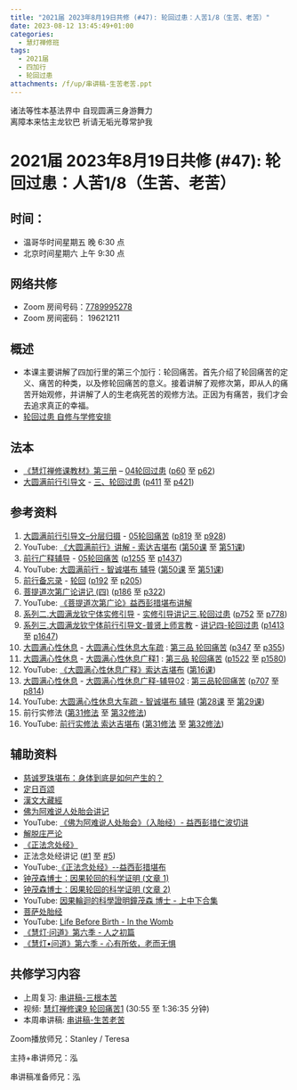 ```yaml
---
title: "2021届 2023年8月19日共修 (#47): 轮回过患：人苦1/8（生苦、老苦）"
date: 2023-08-12 13:45:49+01:00
categories:
  - 慧灯禅修班
tags:
  - 2021届
  - 四加行
  - 轮回过患
attachments: /f/up/串讲稿-生苦老苦.ppt
---
```

<!--StartFragment-->

诸法等性本基法界中 自现圆满三身游舞力\
离障本来怙主龙钦巴 祈请无垢光尊常护我

# 2021届 2023年8月19日共修 (#47): 轮回过患：人苦1/8（生苦、老苦）

<!--EndFragment-->

## 时间：

* 温哥华时间星期五 晚 6:30 点
* 北京时间星期六 上午 9:30 点

## 网络共修

* Zoom 房间号码：[7789995278](https://us02web.zoom.us/j/7789995278?pwd=VjZmbWJFY2k2K0E5RVB2cTNIQmhqUT09)
* Zoom 房间密码： 19621211

## 概述

* 本课主要讲解了四加行里的第三个加行：轮回痛苦。首先介绍了轮回痛苦的定义、痛苦的种类，以及修轮回痛苦的意义。接着讲解了观修次第，即从人的痛苦开始观修，并讲解了人的生老病死苦的观修方法。正因为有痛苦，我们才会去追求真正的幸福。
* [轮回过患 自修与学修安排](https://fohuifayu.com/index.php/huideng-jiangtang/chanxiuke/zen-03/8654-zen03-lhgh?title=)

## 法本

* [《慧灯禅修课教材》第三册](https://huidengchanxiu.net/books/b3) – [04轮回过患](https://huidengchanxiu.net/books/b3/3-04) ([p60](https://huidengchanxiu.net/books/b3/3-04/#p60) 至 [p62](https://huidengchanxiu.net/books/b3/3-04/#p62))
* [大圆满前行引导文](https://huidengchanxiu.net/books/dymqx) - [三、轮回过患](https://huidengchanxiu.net/books/dymqx/#%E4%B8%89%E8%BD%AE%E5%9B%9E%E8%BF%87%E6%82%A3) ([p411](https://huidengchanxiu.net/books/dymqx/#p411) 至 [p421](https://huidengchanxiu.net/books/dymqx/#p421))

## 参考资料

1. [大圆满前行引导文–分层归摄](https://huidengchanxiu.net/refs/qxgs/dymqx-fcgs) - [05轮回痛苦](https://huidengchanxiu.net/refs/qxgs/qxgs-05lh) ([p819](https://huidengchanxiu.net/refs/qxgs/qxgs-05lh/#p819) 至 [p928](https://huidengchanxiu.net/refs/qxgs/qxgs-05lh/#p928))
2. YouTube: [](https://www.youtube.com/playlist?list=PL0ERwy6s1uTeLz5leHEj-VcSWrU6TnVMW)[《大圆满前行》讲解 - 索达吉堪布](https://www.youtube.com/playlist?list=PLAEqXn671Ln66sSBYjhRRLNrAGJwgSXnU) ([](https://www.youtube.com/watch?v=c5AjLcQdP-4&list=PLAEqXn671Ln66sSBYjhRRLNrAGJwgSXnU&index=28)[第50课](https://www.youtube.com/watch?v=-rO0u1EMtRA&list=PLAEqXn671Ln66sSBYjhRRLNrAGJwgSXnU&index=50)[](https://www.youtube.com/watch?v=h8jctElovWE&list=PLAEqXn671Ln66sSBYjhRRLNrAGJwgSXnU&index=49) 至 [第51课](https://www.youtube.com/watch?v=XhdeXJdHR_g&list=PLAEqXn671Ln66sSBYjhRRLNrAGJwgSXnU&index=51))
3. [前行广释辅导](https://huidengchanxiu.net/refs/fudao) - [05轮回痛苦](https://huidengchanxiu.net/refs/qxgs/fudao/qxgsfd-05lh) ([](https://huidengchanxiu.net/refs/qxgs/fudao/qxgsfd-05lh#%E5%89%8D%E8%A1%8C%E5%B9%BF%E9%87%8A%E7%AC%AC40%E8%AF%BE%E8%BE%85%E5%AF%BC%E8%B5%84%E6%96%99)[](https://huidengchanxiu.net/refs/qxgs/fudao/qxgsfd-05lh/#%E5%89%8D%E8%A1%8C%E5%B9%BF%E9%87%8A%E7%AC%AC49%E8%BE%85%E5%AF%BC%E8%B5%84%E6%96%99)[p1255](https://huidengchanxiu.net/refs/qxgs/fudao/qxgsfd-05lh/#p1255) 至 [p1437](https://huidengchanxiu.net/refs/qxgs/fudao/qxgsfd-05lh/#p1437))
4. YouTube: [大圆满前行 - 智诚堪布 辅导](https://www.youtube.com/playlist?list=PL5y-PP7QihJ1FDiiv_7WsC1qogohiquEL) ([第50课](https://www.youtube.com/watch?v=Ln6QZ5hmNeE&list=PL5y-PP7QihJ1FDiiv_7WsC1qogohiquEL&index=50)[](https://www.youtube.com/watch?v=pgMvowz8Dog&list=PL5y-PP7QihJ1FDiiv_7WsC1qogohiquEL&index=49) 至 [第51课](https://www.youtube.com/watch?v=2BIdjHDX6UY&list=PL5y-PP7QihJ1FDiiv_7WsC1qogohiquEL&index=51))
5. [前行备忘录](https://huidengchanxiu.net/refs/qxbwl/) - [轮回](https://huidengchanxiu.net/refs/qxbwl/qxxl4-03lh) ([p192](https://huidengchanxiu.net/refs/qxbwl/qxxl4-03lh/#p192) 至 [p205](https://huidengchanxiu.net/refs/qxbwl/qxxl4-03lh/#p205))
6. [菩提道次第广论讲记 (四)](https://huidengchanxiu.net/refs/ptdcdgl/4) ([p186](https://huidengchanxiu.net/refs/ptdcdgl/4#p186) 至 [p322](https://huidengchanxiu.net/refs/ptdcdgl/4#p322))
7. YouTube: [《菩提道次第广论》益西彭措堪布讲解](https://www.youtube.com/playlist?list=PLvhysUtdbxCBq9MxPLr6pauLmbwndXY9o)
8. [系列二.大圆满龙钦宁体实修引导](https://huidengchanxiu.net/refs/s2) - [](https://huidengchanxiu.net/refs/xmfw/s2/s2-sxyd2-smwc)[实修引导讲记三.轮回过患](https://huidengchanxiu.net/refs/xmfw/s2/s2-sxyd3-lhgh) ([p752](https://huidengchanxiu.net/refs/xmfw/s2/s2-sxyd3-lhgh/#p752) 至 [p778](https://huidengchanxiu.net/refs/xmfw/s2/s2-sxyd3-lhgh/#p778))
9. [系列三.大圆满龙钦宁体前行引导文-普贤上师言教](https://huidengchanxiu.net/refs/s3) - [](https://huidengchanxiu.net/refs/xmfw/s3/s3-ydw4-lhgh)[讲记四-轮回过患](https://huidengchanxiu.net/refs/xmfw/s3/s3-ydw4-lhgh) ([p1413](https://huidengchanxiu.net/refs/xmfw/s3/s3-ydw4-lhgh#p1413) 至 [p1647](https://huidengchanxiu.net/refs/xmfw/s3/s3-ydw4-lhgh#p1647))
10. [大圆满心性休息](https://huidengchanxiu.net/refs/dymxxxx) - [大圆满心性休息大车疏](https://huidengchanxiu.net/refs/dymxxxx/dymxxxx-dcs) : [第三品 轮回痛苦](https://huidengchanxiu.net/refs/dymxxxx/dymxxxx-dcs/#%E7%AC%AC%E4%B8%89%E5%93%81-%E8%BD%AE%E5%9B%9E%E7%97%9B%E8%8B%A6) ([p347](https://huidengchanxiu.net/refs/dymxxxx/dymxxxx-dcs/#p347) 至 [p355](https://huidengchanxiu.net/refs/dymxxxx/dymxxxx-dcs/#p355))
11. [大圆满心性休息](https://huidengchanxiu.net/refs/dymxxxx) - [大圆满心性休息广释1](https://huidengchanxiu.net/refs/dymxxxx/dymxxxx-gs1) : [第三品 轮回痛苦](https://huidengchanxiu.net/refs/dymxxxx/dymxxxx-gs1#%E7%AC%AC%E4%B8%89%E5%93%81-%E8%BD%AE%E5%9B%9E%E7%97%9B%E8%8B%A6) ([p1522](https://huidengchanxiu.net/refs/dymxxxx/dymxxxx-gs1/#p1522) 至 [p1580](https://huidengchanxiu.net/refs/dymxxxx/dymxxxx-gs1/#p1580))
12. YouTube: [《大圆满心性休息广释》索达吉堪布](https://www.youtube.com/playlist?list=PLAnEIprIVklebrDFUKaC67LssdOO2y87p) ([](https://www.youtube.com/watch?v=nCxMdwWUiSU&list=PLAnEIprIVklebrDFUKaC67LssdOO2y87p&index=6)[第16课](https://www.youtube.com/watch?v=6TSyHrHcF1k&list=PLAnEIprIVklebrDFUKaC67LssdOO2y87p&index=16)[](https://www.youtube.com/watch?v=MQQz3XMBrjw&list=PLAnEIprIVklebrDFUKaC67LssdOO2y87p&index=10))
13. [大圆满心性休息](https://huidengchanxiu.net/refs/dymxxxx) - [大圆满心性休息广释-辅导02](https://huidengchanxiu.net/refs/dymxxxx/fudao/fd-02) : [](https://huidengchanxiu.net/refs/dymxxxx/fudao/fd-01#%E7%AC%AC%E4%BA%8C%E5%93%81%E5%AF%BF%E5%91%BD%E6%97%A0%E5%B8%B8)[第三品轮回痛苦](https://huidengchanxiu.net/refs/dymxxxx/fudao/fd-02#%E7%AC%AC%E4%B8%89%E5%93%81%E8%BD%AE%E5%9B%9E%E7%97%9B%E8%8B%A6) ([p707](https://huidengchanxiu.net/refs/dymxxxx/fudao/fd-03/#p707) 至 [p814](https://huidengchanxiu.net/refs/dymxxxx/fudao/fd-03/#p814))
14. YouTube: [大圆满心性休息大车疏 - 智诚堪布 辅导](https://www.youtube.com/playlist?list=PL5y-PP7QihJ1Gh3w_hYZMkn4AWFXr_2iu) ([](https://www.youtube.com/watch?v=ZqfG-i8tdLA&list=PL5y-PP7QihJ1Gh3w_hYZMkn4AWFXr_2iu&index=10)[](https://www.youtube.com/watch?v=3FroCkO_LvQ&list=PL5y-PP7QihJ1Gh3w_hYZMkn4AWFXr_2iu&index=18)[第28课](https://www.youtube.com/watch?v=YedhXKrBkic&list=PL5y-PP7QihJ1Gh3w_hYZMkn4AWFXr_2iu&index=29) 至 [第29课](https://www.youtube.com/watch?v=DueC1ysHqnQ&list=PL5y-PP7QihJ1Gh3w_hYZMkn4AWFXr_2iu&index=30))
15. 前行实修法 ([第31修法](https://mingguang.im/reading/%E5%89%8D%E8%A1%8C%E5%AE%9E%E4%BF%AE%E6%B3%95/%E7%AC%AC31%E4%BF%AE%E6%B3%95)[](https://mingguang.im/reading/%E5%89%8D%E8%A1%8C%E5%AE%9E%E4%BF%AE%E6%B3%95/%E7%AC%AC22%E4%BF%AE%E6%B3%95) 至 [第32修法](https://mingguang.im/reading/%E5%89%8D%E8%A1%8C%E5%AE%9E%E4%BF%AE%E6%B3%95/%E7%AC%AC32%E4%BF%AE%E6%B3%95))
16. YouTube: [前行实修法 索达吉堪布](https://www.youtube.com/playlist?list=PLHUvfASP8Aixcv069_RtfKvYIdDNXa57C) ([第31修法](https://www.youtube.com/watch?v=Dr5HoXvme-E&list=PLHUvfASP8Aixcv069_RtfKvYIdDNXa57C&index=31)[](https://mingguang.im/reading/%E5%89%8D%E8%A1%8C%E5%AE%9E%E4%BF%AE%E6%B3%95/%E7%AC%AC22%E4%BF%AE%E6%B3%95) 至 [第32修法](https://www.youtube.com/watch?v=Q1CNfnRQdd0&list=PLHUvfASP8Aixcv069_RtfKvYIdDNXa57C&index=32)[](https://www.youtube.com/watch?v=GH6dNz3ZoiY&list=PLHUvfASP8Aixcv069_RtfKvYIdDNXa57C&index=30))[](https://www.youtube.com/watch?v=4uNjPta4cbc&list=PLHUvfASP8Aixcv069_RtfKvYIdDNXa57C&index=22)

<!--StartFragment-->

## 辅助资料

* [慈诚罗珠堪布：身体到底是如何产生的？](https://mp.weixin.qq.com/s?__biz=MzA5MjM4MjExMg==&mid=2651296849&idx=2&sn=27a27b070ba5e395ff644e47cfe7bed0&chksm=8b9ec29ebce94b8860492f5e7bbc225c5df398e0b89d804c9b7cecf3fb34b4f0fc165a1e5778&xtrack=1&scene=90&subscene=93&sessionid=1692631534&flutter_pos=0&clicktime=1692634540&enterid=1692634540&ascene=56&fasttmpl_type=0&fasttmpl_fullversion=6817443-en_US-zip&fasttmpl_flag=0&realreporttime=1692634540264#rd)
* [定日百颂](https://fohuifayu.com/index.php/huideng-jiangtang/jingdian-jiedu/dingri-baisong)
* [漢文大藏經](https://deerpark.app/)
* [佛为阿难说人处胎会讲记](https://huidengchanxiu.net/refs/misc/rthjj)
* YouTube: [《佛为阿难说人处胎会》（入胎经）- 益西彭措仁波切讲](https://www.youtube.com/playlist?list=PLhWZG2Q06Mnx_3mNtXFpdkoUnuYxJ7aYo)
* [解脱庄严论](http://jcedu.org/fxzd/ptd/gbb/01.htm)
* [《正法念处经》](https://zh.wikisource.org/zh-hans/%E6%AD%A3%E6%B3%95%E5%BF%B5%E8%99%95%E7%B6%93/%E5%8D%B701)
* 正法念处经讲记 ([\#1](https://huidengchanxiu.net/refs/misc/zfncj01) [](https://huidengchanxiu.net/refs/misc/zfncj01)至 [\#5](https://huidengchanxiu.net/refs/misc/zfncj05))[](https://huidengchanxiu.net/refs/qxbwl/qxxl4-03lh/#p105)
* YouTube:[《正法念处经》--益西彭措堪布](https://www.youtube.com/playlist?list=PLpQ93rK3nqoAvQtdM2fhkG6OhUDSuEq3H)
* [钟茂森博士：因果轮回的科学证明 (文章 1)](http://www.xuefo.net/nr/article10/103178.html)
* [钟茂森博士：因果轮回的科学证明 (文章 2)](https://www.theqi.com/simplified/buddhism/yinguo.html)
* YouTube: [因果輪迴的科學證明鐘茂森 博士 - 上中下合集](https://www.youtube.com/watch?v=EB3KmcTCPLo)
* [菩萨处胎经](https://zh.wikisource.org/zh-hans/%E8%8F%A9%E8%96%A9%E8%99%95%E8%83%8E%E7%B6%93)
* YouTube: [Life Before Birth - In the Womb](https://www.youtube.com/watch?v=0gAsdEUNUJY)
* [《慧灯·问道》第六季 - 人之初篇](https://fohuifayu.com/index.php/shipin-jingcui/huideng-wendao/diliuji/renzhichu)
* [《慧灯•问道》第六季 - 心有所依，老而无惧](https://fohuifayu.com/index.php/shipin-jingcui/huideng-wendao/diliuji/xinyousuoyi-laoerwuju)

## **共修学习内容**

* 上周复习: [串讲稿-三根本苦](https://www.huidengvan.com/f/up/%E4%B8%B2%E8%AE%B2%E7%A8%BF-%E4%B8%89%E6%A0%B9%E6%9C%AC%E8%8B%A6.docx)[](https://www.huidengvan.com/f/up/%E4%B8%B2%E8%AE%B2%E7%A8%BF-%E6%80%BB%E8%BD%AE%E5%9B%9E%E8%8B%A6.doc)
* 视频: [](https://fohuifayu.com/index.php/huideng-jiangtang/fofa-jianxiu/chuli-xin/670-l11033)[慧灯禅修课9 轮回痛苦1](https://fohuifayu.com/index.php/huideng-jiangtang/chanxiuke/zen-03/1103-l16006) (30:55 至 1:36:35 分钟)
* 本周串讲稿: [](https://www.huidengvan.com/f/up/%E4%B8%B2%E8%AE%B2%E7%A8%BF-%E4%B8%89%E6%A0%B9%E6%9C%AC%E8%8B%A6.docx)[串讲稿-生苦老苦](/f/up/串讲稿-生苦老苦.ppt)

Zoom播放师兄：Stanley / Teresa

主持+串讲师兄：泓

串讲稿准备师兄：泓

<!--EndFragment-->